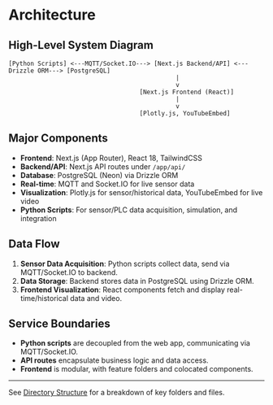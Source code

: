 # Architecture

## High-Level System Diagram

```
[Python Scripts] <---MQTT/Socket.IO---> [Next.js Backend/API] <---Drizzle ORM---> [PostgreSQL]
                                              |
                                              v
                                    [Next.js Frontend (React)]
                                              |
                                              v
                                    [Plotly.js, YouTubeEmbed]
```

## Major Components
- **Frontend**: Next.js (App Router), React 18, TailwindCSS
- **Backend/API**: Next.js API routes under `/app/api/`
- **Database**: PostgreSQL (Neon) via Drizzle ORM
- **Real-time**: MQTT and Socket.IO for live sensor data
- **Visualization**: Plotly.js for sensor/historical data, YouTubeEmbed for live video
- **Python Scripts**: For sensor/PLC data acquisition, simulation, and integration

## Data Flow
1. **Sensor Data Acquisition**: Python scripts collect data, send via MQTT/Socket.IO to backend.
2. **Data Storage**: Backend stores data in PostgreSQL using Drizzle ORM.
3. **Frontend Visualization**: React components fetch and display real-time/historical data and video.

## Service Boundaries
- **Python scripts** are decoupled from the web app, communicating via MQTT/Socket.IO.
- **API routes** encapsulate business logic and data access.
- **Frontend** is modular, with feature folders and colocated components.

---

See [Directory Structure](./directory-structure.md) for a breakdown of key folders and files.
